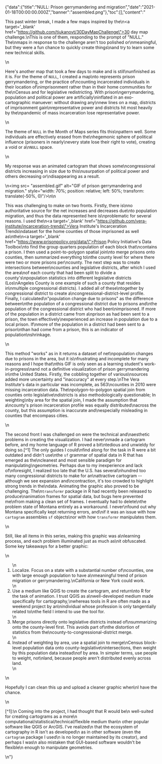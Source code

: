{"data":{"title":"NULL: Prison gerrymandering and migration","date":"2021-01-18T00:00:00.000Z","banner":"assembled.png"},"toc":[],"content":"<p>This past winter break, I made a few maps inspired by the\n<a target='_blank'  href=\"https://github.com/tjukanovt/30DayMapChallenge\">30 day map challenge</a>.\nThis is one of them, responding to the prompt of &quot;NULL.&quot; The\nmaps in response to the challenge aren&#39;t too polished or\nmeaningful, but they were a fun chance to quickly create things\nand try to learn some new technical skills.</p>\n<p>Here&#39;s another map that took a few days to make and is still\nunfinished as it is. For the theme of <code>NULL</code>, I created a map\nto represents prison gerrymandering, or the practice of\ncounting incarcerated individuals in their location of\nimprisonment rather than in their home communities for the\nCensus and for legislative redistricting. With prison\ngerrymandering, population and political power are artificially\ninflated in an exo-cartographic manuever: without drawing any\nnew lines on a map, districts of imprisonment gain\nrepresentative power and districts hit most heavily by the\npandemic of mass incarceration lose representative power.</p>\n<p>The theme of <code>NULL</code> in the Month of Maps series fits this\npattern well. Some individuals are effectively erased from the\nhegemonic sphere of political influence (prisoners in nearly\nevery state lose their right to vote), creating a void or a\n<code>NULL</code> space.</p>\n<p>My response was an animated cartogram that shows some\ncongressional districts increasing in size due to this\nusurpation of political power and others decreasing or\ndisappearing as a result.</p>\n<img src= \"assembled.gif\" alt=\"GIF of prison gerrymandering and migration.\" style=\"width: 70%; position: relative; left: 50%; transform: translate(-50%, 0)\"/>\n\n<p>This was challenging to make on two fronts. Firstly, there is\nno authoritative source for the net increases and decreases due\nto population migration, and thus the data represented here is\nproblematic for several reasons. I used the\n<a target='_blank'  href=\"https://github.com/vera-institute/incarceration-trends\">Vera Institute&#39;s Incarceration Trends</a>\ndataset for the home counties of those imprisoned as well as\nthe\n<a target='_blank'  href=\"https://www.prisonpolicy.org/data/\">Prison Policy Initiative&#39;s Data Toolbox</a>\nto find the group quarters population of each block that\ncontains a prison. I then used a point-to-polygon spatial join\nto merge prisons onto counties, then summarized everything to\nthe county level for where there were two or more prisons per\ncounty. The next step was to create intersections between\ncounties and legislative districts, after which I used the area\nof each county that had been split to divide a county&#39;s\npopulation statistics into different legislative districts (Los\nAngeles County is one example of such a county that resides in\nmultiple congressional districts). I added all of these\ntogether by congressional district to create a\ncongressional-district-level profile. Finally, I calculated\n&quot;population change due to prisons&quot; as the difference between\nthe population of a congressional district due to prisons and\nthe population of the congressional district who had been\nimprisoned. If more of the population in a district came from a\nprison as had been sent to a prison, the town effectively\nexperienced an increase in population due to a local prison. If\nmore of the population in a district had been sent to a prison\nthan had come from a prison, this is an indicator of population\nshrinkage.</p>\n<p>This method &quot;works&quot; as in it returns a dataset of net\npopulation changes due to prisons in the area, but it is\nfrustrating and incomplete for many reasons and I hope that\nthis GIF is only seen as a learning student&#39;s work-in-progress\nand not a definitive visualization of prison gerrymandering in\nthe United States. Firstly, the cobbling together of various\nsources added more uncertainty and &quot;inaccuracy&quot; at every step.\nThe Vera Institute&#39;s data in particular was incomplete, as 563\ncounties in 2010 were missing incarceration data. The\npolygon-to-polygon spatial join from counties onto legislative\ndistricts is also methodologically questionable; In weighting\nby area for the spatial join, I made the assumption that a\ncounty&#39;s prison incarceration profile was equally distributed\nacross the county, but this assumption is inaccurate and\nespecially misleading in counties that encompass cities.</p>\n<p>The second front I was challenged on were the technical and\naesthetic problems in creating the visualization. I had never\nmade a cartogram before, and my home language of R proved a bit\ntedious and unwieldy for doing so.[^1] The only guides I could\nfind along for the task in R were a bit outdated and didn&#39;t use\nthe <code>sf</code> grammar of spatial data in R that has emerged as the\ncleanest and most sensible paradigm for manipulating\ngeometries. Perhaps due to my inexperience and lack of\nforesight, I realized too late that the U.S. has several\nhundred too many congressional districts to make for an\nattractive cartogram -- although we see expansion and\ncontraction, it&#39;s too crowded to highlight strong trends in the\ndata. Animating the graphic also proved to be challenging. The\n<code>transformr</code> package in R had recently been released to produce\nanimation frames for spatial data, but bugs here prevented me\nfrom making a clean set of frames. I eventually had to delete\nthe problem state of Montana entirely as a workaround. I never\nfound out why Montana specifically kept returning errors, and\nif it was an issue with how <code>cartogram</code> assembles <code>sf</code> objects\nor with how <code>transformr</code> manipulates them.</p>\n<p>Still, like all items in this series, making this graphic was a\nlearning process, and each problem illuminated just as much as\nit obfuscated. Some key takeaways for a better graphic:</p>\n<ol>\n<li>Localize. Focus on a state with a substantial number of\ncounties, one with large enough population to have a\nmeaningful trend of prison migration or gerrymandering.\nCalifornia or New York could work.</li>\n<li>Use a medium like QGIS to create the cartogram, and return\nto R for the task of animation. I trust QGIS as a\nwell-developed medium made specifically for cartography,\nwhereas tools in R are often made as a weekend project by an\nindividual whose profession is only tangentially related to\nthe field I intend to use the tool for.</li>\n<li>Merge prisons directly onto legislative districts instead of\nsummarizing onto the county-level first. This avoids part of\nthe distortion of statistics from the\ncounty-to-congressional-district merge.</li>\n<li>Instead of weighting by area, use a spatial join to merge\nCensus block-level population data onto county-legislative\nintersections, then weight by this population data instead\nof by area. In simpler terms, use people to weight, not\nland, because people aren&#39;t distributed evenly across land.</li>\n</ol>\n<p>Hopefully I can clean this up and upload a cleaner graphic when\nI have the chance.</p>\n<p>[^1]:\n    Coming into the project, I had thought that R would be\n    well-suited for creating cartograms as a more\n    computational/statistical/technical/flexible medium than\n    other popular software like QGIS or ArcGIS. I&#39;ve realized\n    that the ecosystem of cartography in R isn&#39;t as developed\n    as in other software (even the <code>cartogram</code> package I used\n    is no longer maintained by its creator), and perhaps I was\n    also mistaken that GUI-based software wouldn&#39;t be flexible\n    enough to manipulate geometries.</p>\n"}